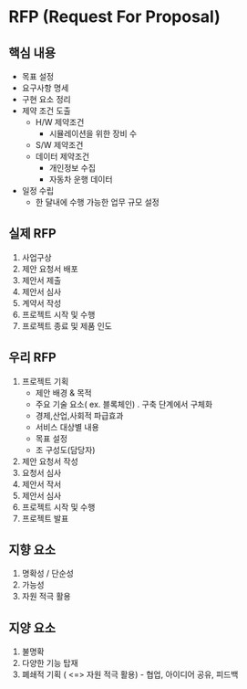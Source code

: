 # RFP (Request For Proposal)

## 핵심 내용

- 목표 설정
- 요구사항 명세
- 구현 요소 정리
- 제약 조건 도출
  - H/W 제약조건
    - 시뮬레이션을 위한 장비 수
  - S/W 제약조건
  - 데이터 제약조건
    - 개인정보 수집
    - 자동차 운행 데이터
- 일정 수립
  - 한 달내에 수행 가능한 업무 규모 설정

## 실제 RFP

1. 사업구상
2. 제안 요청서 배포
3. 제안서 제출
4. 제안서 심사
5. 계약서 작성
6. 프로젝트 시작 및 수행
7. 프로젝트 종료 및 제품 인도

## 우리 RFP

1. 프로젝트 기획
   - 제안 배경 & 목적
   - 주요 기술 요소( ex. 블록체인) . 구축 단계에서 구체화
   - 경제,산업,사회적 파급효과
   - 서비스 대상별 내용
   - 목표 설정
   - 조 구성도(담당자)
2. 제안 요청서 작성
3. 요청서 심사
4. 제안서 작서
5. 제안서 심사
6. 프로젝트 시작 및 수행
7. 프로젝트 발표

## 지향 요소

1. 명확성 / 단순성
2. 가능성
3. 자원 적극 활용

## 지양 요소

1. 불명확
2. 다양한 기능 탑재
3. 폐쇄적 기획 ( <=> 자원 적극 활용) - 협업, 아이디어 공유, 피드백